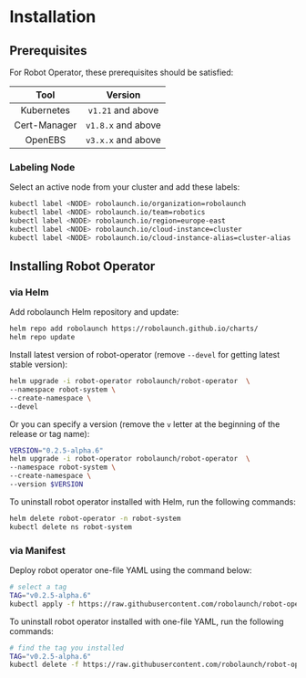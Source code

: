 # Installation

## Prerequisites

For Robot Operator, these prerequisites should be satisfied:

|     Tool     |       Version      |
|:------------:|:------------------:|
|  Kubernetes  |  `v1.21` and above |
| Cert-Manager | `v1.8.x` and above |
|    OpenEBS   | `v3.x.x` and above |

### Labeling Node

Select an active node from your cluster and add these labels:

```bash
kubectl label <NODE> robolaunch.io/organization=robolaunch
kubectl label <NODE> robolaunch.io/team=robotics
kubectl label <NODE> robolaunch.io/region=europe-east
kubectl label <NODE> robolaunch.io/cloud-instance=cluster
kubectl label <NODE> robolaunch.io/cloud-instance-alias=cluster-alias
```

## Installing Robot Operator

### via Helm

Add robolaunch Helm repository and update:

```bash
helm repo add robolaunch https://robolaunch.github.io/charts/
helm repo update
```

Install latest version of robot-operator (remove `--devel` for getting latest stable version):

```bash
helm upgrade -i robot-operator robolaunch/robot-operator  \
--namespace robot-system \
--create-namespace \
--devel
```

Or you can specify a version (remove the `v` letter at the beginning of the release or tag name):

```bash
VERSION="0.2.5-alpha.6"
helm upgrade -i robot-operator robolaunch/robot-operator  \
--namespace robot-system \
--create-namespace \
--version $VERSION
```

To uninstall robot operator installed with Helm, run the following commands:

```bash
helm delete robot-operator -n robot-system
kubectl delete ns robot-system
```

### via Manifest

Deploy robot operator one-file YAML using the command below:

```bash
# select a tag
TAG="v0.2.5-alpha.6"
kubectl apply -f https://raw.githubusercontent.com/robolaunch/robot-operator/$TAG/hack/deploy/manifests/robot_operator.yaml
```

To uninstall robot operator installed with one-file YAML, run the following commands:
```bash
# find the tag you installed
TAG="v0.2.5-alpha.6"
kubectl delete -f https://raw.githubusercontent.com/robolaunch/robot-operator/$TAG/hack/deploy/manifests/robot_operator.yaml
```